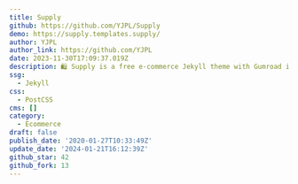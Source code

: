 ```yaml
---
title: Supply
github: https://github.com/YJPL/Supply
demo: https://supply.templates.supply/
author: YJPL
author_link: https://github.com/YJPL
date: 2023-11-30T17:09:37.019Z
description: 🛍 Supply is a free e-commerce Jekyll theme with Gumroad integration.
ssg:
  - Jekyll
css:
  - PostCSS
cms: []
category:
  - Ecommerce
draft: false
publish_date: '2020-01-27T10:33:49Z'
update_date: '2024-01-21T16:12:39Z'
github_star: 42
github_fork: 13
---
```

